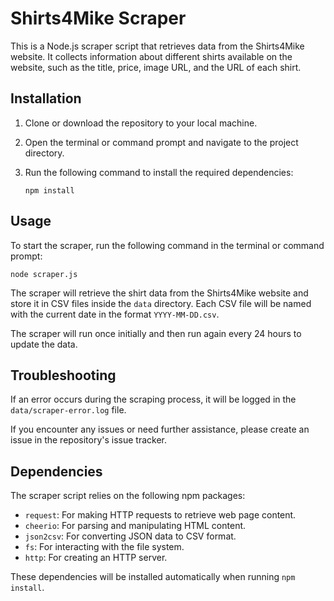 # Shirts4Mike Scraper

This is a Node.js scraper script that retrieves data from the Shirts4Mike website. It collects information about different shirts available on the website, such as the title, price, image URL, and the URL of each shirt.

## Installation

1. Clone or download the repository to your local machine.
2. Open the terminal or command prompt and navigate to the project directory.
3. Run the following command to install the required dependencies:

   ```
   npm install
   ```

## Usage

To start the scraper, run the following command in the terminal or command prompt:

```
node scraper.js
```

The scraper will retrieve the shirt data from the Shirts4Mike website and store it in CSV files inside the `data` directory. Each CSV file will be named with the current date in the format `YYYY-MM-DD.csv`.

The scraper will run once initially and then run again every 24 hours to update the data.

## Troubleshooting

If an error occurs during the scraping process, it will be logged in the `data/scraper-error.log` file.

If you encounter any issues or need further assistance, please create an issue in the repository's issue tracker.

## Dependencies

The scraper script relies on the following npm packages:

- `request`: For making HTTP requests to retrieve web page content.
- `cheerio`: For parsing and manipulating HTML content.
- `json2csv`: For converting JSON data to CSV format.
- `fs`: For interacting with the file system.
- `http`: For creating an HTTP server.

These dependencies will be installed automatically when running `npm install`.
